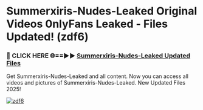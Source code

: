 # Summerxiris-Nudes-Leaked Original Videos 0nlyFans Leaked - Files Updated! (zdf6)

<h3>🔴 CLICK HERE 🌐==►► <a href="https://tinyurl.com/yc6ubb5a" rel="nofollow">Summerxiris-Nudes-Leaked Updated Files</a></h3>

Get Summerxiris-Nudes-Leaked and all content. Now you can access all videos and pictures of Summerxiris-Nudes-Leaked. New Updated Files 2025!

[![zdf6](https://i.imgur.com/7eu0CRL.gif)](https://tinyurl.com/yc6ubb5a)
